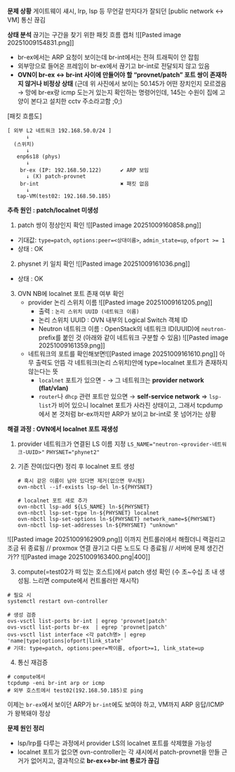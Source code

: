 **문제 상황**
게이트웨이 섀시, lrp, lsp 등 무언갈 만지다가 잘되던 [public network ↔ VM] 통신 끊김

**상태 분석**
끊기는 구간을 찾기 위한 패킷 흐름 캡처
![[Pasted image 20251009154831.png]]
- br-ex에서는 ARP 요청이 보이는데 br-int에서는 전혀 트래픽이 안 잡힘
- 외부망으로 들어온 프레임이 br-ex에서 끊기고 br-int로 전달되지 않고 있음
- **OVN이 br-ex ↔ br-int 사이에 만들어야 할 “provnet/patch” 포트 쌍이 존재하지 않거나 비정상 상태**
(근데 위 사진에서 보이는 50.145가 어떤 장치인지 모르겠음 → 망에 br-ex랑 icmp 도는거 있는지 확인하는 명령어인데, 145는 수원이 집에 고양이 본다고 설치한 cctv 주소라고함 ;0;)

[패킷 흐름도]
```
[ 외부 L2 네트워크 192.168.50.0/24 ]
      ↓
  (스위치)
      ↓
   enp6s18 (phys)
      ↓
    br-ex (IP: 192.168.50.122)      ✔ ARP 보임  
      ↓ (X) patch-provnet
    br-int                          ✖ 패킷 없음
      ↓
   tap-VM(test02: 192.168.50.185)
```

**추측 원인 : patch/localnet 미생성**
1. patch 쌍이 정상인지 확인
![[Pasted image 20251009160858.png]]
- 기대값: `type=patch`, `options:peer=<상대이름>`, `admin_state=up`, `ofport >= 1`
- 상태 : OK

2. physnet 키 일치 확인
![[Pasted image 20251009161036.png]]
- 상태 : OK

3. OVN NB에 localnet 포트 존재 여부 확인
	- provider 논리 스위치 이름
		![[Pasted image 20251009161205.png]]
		- 출력 : `논리 스위치 UUID (네트워크 이름)`
		- 논리 스위치 UUID : OVN 내부의 Logical Switch 객체 ID
		- Neutron 네트워크 이름 : OpenStack의 네트워크 ID(UUID)에 `neutron-` prefix를 붙인 것
	  (아래와 같이 네트워크 구분할 수 있음)	  ![[Pasted image 20251009161359.png]]
	- 네트워크의 포트를 확인해보면![[Pasted image 20251009161610.png]]
	  아무 출력도 안뜸
	  각 네트워크(논리 스위치)안에 type=localnet 포트가 존재하지 않는다는 뜻
		- `localnet` 포트가 있으면 - → 그 네트워크는 **provider network (flat/vlan)**
	    - `router`나 `dhcp` 관련 포트만 있으면 → **self-service network**
	=> `lsp-list`가 비어 있으니 localnet 포트가 사라진 상태이고, 그래서 tcpdump에서 본 것처럼 br-ex까지만 ARP가 보이고 br-int로 못 넘어가는 상황

**해결 과정 : OVN에서 localnet 포트 재생성**
1. provider 네트워크가 연결된 LS 이름 지정
   `LS_NAME="neutron-<provider-네트워크-UUID>"`
   `PHYSNET="phynet2"`

2. 기존 잔여(있다면) 정리 후 localnet 포트 생성
   ```
   # 혹시 같은 이름이 남아 있다면 제거(없으면 무시됨)
   ovn-nbctl --if-exists lsp-del ln-${PHYSNET}
   
   # localnet 포트 새로 추가
   ovn-nbctl lsp-add ${LS_NAME} ln-${PHYSNET}
   ovn-nbctl lsp-set-type ln-${PHYSNET} localnet
   ovn-nbctl lsp-set-options ln-${PHYSNET} network_name=${PHYSNET}
   ovn-nbctl lsp-set-addresses ln-${PHYSNET} "unknown"
   ```
![[Pasted image 20251009162909.png]]
이까지 컨트롤러에서 해줬더니 랙걸리고 조금 뒤 종료됨 // proxmox 연결 끊기고 다른 노드도 다 종료됨 // 서버에 문제 생긴건가??
![[Pasted image 20251009163400.png|400]]

3. compute(=test02가 떠 있는 호스트)에서 patch 생성 확인
   (수 초~수십 초 내 생성됨. 느리면 compute에서 컨트롤러만 재시작)
```
# 필요 시
systemctl restart ovn-controller

# 생성 검증
ovs-vsctl list-ports br-int | egrep 'provnet|patch'
ovs-vsctl list-ports br-ex  | egrep 'provnet|patch'
ovs-vsctl list interface <각 patch명> | egrep 'name|type|options|ofport|link_state'
# 기대: type=patch, options:peer=짝이름, ofport>=1, link_state=up
```

4. 통신 재검증
```
# compute에서
tcpdump -eni br-int arp or icmp
# 외부 호스트에서 test02(192.168.50.185)로 ping
```
이제는 `br-ex`에서 보이던 ARP가 `br-int`에도 보여야 하고, VM까지 ARP 응답/ICMP가 왕복돼야 정상

**문제 원인 정리**
- lsp/lrp를 다루는 과정에서 provider LS의 localnet 포트를 삭제했을 가능성
- localnet 포트가 없으면 ovn-controller는 각 섀시에서 patch-provnet을 만들 근거가 없어지고, 결과적으로 **br-ex↔br-int 통로가 끊김**
